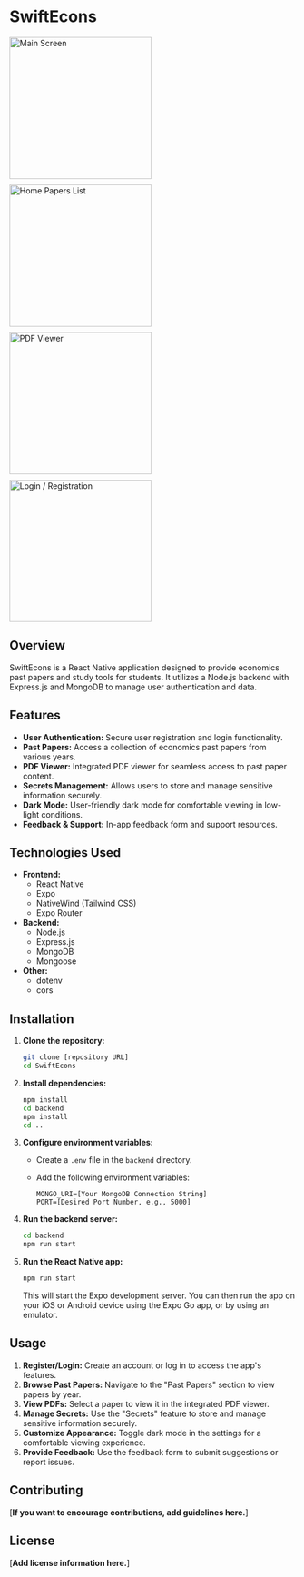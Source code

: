 # SwiftEcons

<div style="display: flex; flex-wrap: wrap; gap: 10px;">
  <img src="./screenshots/main.png" alt="Main Screen" width="250" />
  <img src="./screenshots/home.png" alt="Home Papers List" width="250" />
  <img src="./screenshots/papers.png" alt="PDF Viewer" width="250" />
  <img src="./screenshots/login.png" alt="Login / Registration" width="250" />
</div>


## Overview

SwiftEcons is a React Native application designed to provide economics past papers and study tools for students. It utilizes a Node.js backend with Express.js and MongoDB to manage user authentication and data.

## Features

*   **User Authentication:** Secure user registration and login functionality.
*   **Past Papers:** Access a collection of economics past papers from various years.
*   **PDF Viewer:** Integrated PDF viewer for seamless access to past paper content.
*   **Secrets Management:** Allows users to store and manage sensitive information securely.
*   **Dark Mode:** User-friendly dark mode for comfortable viewing in low-light conditions.
*   **Feedback & Support:** In-app feedback form and support resources.



## Technologies Used

*   **Frontend:**
    *   React Native
    *   Expo
    *   NativeWind (Tailwind CSS)
    *   Expo Router
*   **Backend:**
    *   Node.js
    *   Express.js
    *   MongoDB
    *   Mongoose
*   **Other:**
    *   dotenv
    *   cors

## Installation

1.  **Clone the repository:**

    ```bash
    git clone [repository URL]
    cd SwiftEcons
    ```

2.  **Install dependencies:**

    ```bash
    npm install
    cd backend
    npm install
    cd ..
    ```

3.  **Configure environment variables:**

    *   Create a `.env` file in the `backend` directory.
    *   Add the following environment variables:

        ```
        MONGO_URI=[Your MongoDB Connection String]
        PORT=[Desired Port Number, e.g., 5000]
        ```

4.  **Run the backend server:**

    ```bash
    cd backend
    npm run start
    ```

5.  **Run the React Native app:**

    ```bash
    npm run start
    ```

    This will start the Expo development server. You can then run the app on your iOS or Android device using the Expo Go app, or by using an emulator.

## Usage

1.  **Register/Login:** Create an account or log in to access the app's features.
2.  **Browse Past Papers:** Navigate to the "Past Papers" section to view papers by year.
3.  **View PDFs:** Select a paper to view it in the integrated PDF viewer.
4.  **Manage Secrets:** Use the "Secrets" feature to store and manage sensitive information securely.
5.  **Customize Appearance:** Toggle dark mode in the settings for a comfortable viewing experience.
6.  **Provide Feedback:** Use the feedback form to submit suggestions or report issues.

## Contributing

[**If you want to encourage contributions, add guidelines here.**]

## License

[**Add license information here.**]
